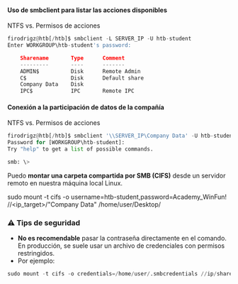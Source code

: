 #### Uso de smbclient para listar las acciones disponibles

NTFS vs. Permisos de acciones

```python
firodrigz@htb[/htb]$ smbclient -L SERVER_IP -U htb-student
Enter WORKGROUP\htb-student's password: 

	Sharename       Type      Comment
	---------       ----      -------
	ADMIN$          Disk      Remote Admin
	C$              Disk      Default share
	Company Data    Disk      
	IPC$            IPC       Remote IPC
```

#### Conexión a la participación de datos de la compañía

NTFS vs. Permisos de acciones

```python
firodrigz@htb[/htb]$ smbclient '\\SERVER_IP\Company Data' -U htb-student
Password for [WORKGROUP\htb-student]:
Try "help" to get a list of possible commands.

smb: \> 
```


Puedo **montar una carpeta compartida por SMB (CIFS)** desde un servidor remoto en nuestra máquina local Linux. 

sudo mount -t cifs -o username=htb-student,password=Academy_WinFun! //<ip_target>/"Company Data" /home/user/Desktop/


### ⚠️ Tips de seguridad

- **No es recomendable** pasar la contraseña directamente en el comando. En producción, se suele usar un archivo de credenciales con permisos restringidos.    
- Por ejemplo:

```python
sudo mount -t cifs -o credentials=/home/user/.smbcredentials //ip/share /mnt/share
```
